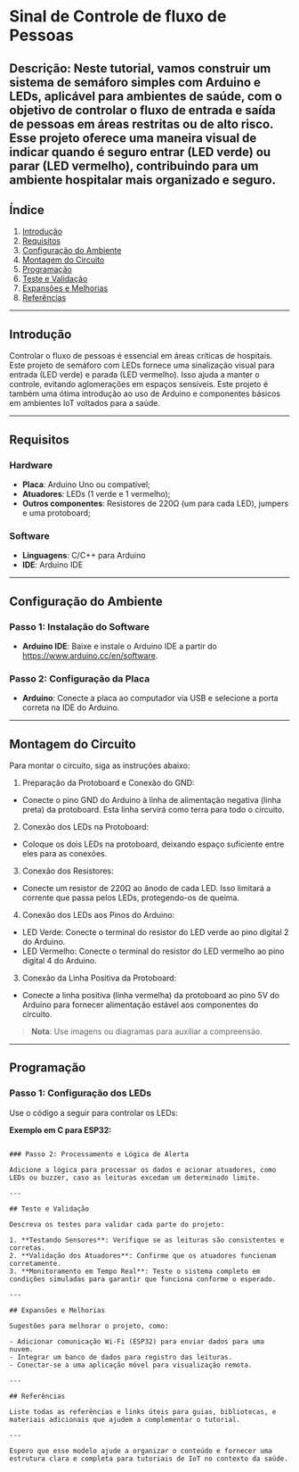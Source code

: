 # Sinal de Controle de fluxo de Pessoas

**Descrição:** Neste tutorial, vamos construir um sistema de semáforo simples com Arduino e LEDs, aplicável para ambientes de saúde, com o objetivo de controlar o fluxo de entrada e saída de pessoas em áreas restritas ou de alto risco. Esse projeto oferece uma maneira visual de indicar quando é seguro entrar (LED verde) ou parar (LED vermelho), contribuindo para um ambiente hospitalar mais organizado e seguro.
---

## Índice

1. [Introdução](#introdução)
2. [Requisitos](#requisitos)
3. [Configuração do Ambiente](#configuração-do-ambiente)
4. [Montagem do Circuito](#montagem-do-circuito)
5. [Programação](#programação)
6. [Teste e Validação](#teste-e-validação)
7. [Expansões e Melhorias](#expansões-e-melhorias)
8. [Referências](#referências)

---

## Introdução

Controlar o fluxo de pessoas é essencial em áreas críticas de hospitais. Este projeto de semáforo com LEDs fornece uma sinalização visual para entrada (LED verde) e parada (LED vermelho). Isso ajuda a manter o controle, evitando aglomerações em espaços sensíveis. Este projeto é também uma ótima introdução ao uso de Arduino e componentes básicos em ambientes IoT voltados para a saúde.

---

## Requisitos

### Hardware

- **Placa**: Arduino Uno ou compatível;
- **Atuadores**: LEDs (1 verde e 1 vermelho);
- **Outros componentes**: Resistores de 220Ω (um para cada LED), jumpers e uma protoboard;

### Software

- **Linguagens**: C/C++ para Arduino
- **IDE**: Arduino IDE

---

## Configuração do Ambiente

### Passo 1: Instalação do Software

- **Arduino IDE**: Baixe e instale o Arduino IDE a partir do https://www.arduino.cc/en/software.

### Passo 2: Configuração da Placa

- **Arduino**: Conecte a placa ao computador via USB e selecione a porta correta na IDE do Arduino.

---

## Montagem do Circuito

Para montar o circuito, siga as instruções abaixo:

1. Preparação da Protoboard e Conexão do GND:
- Conecte o pino GND do Arduino à linha de alimentação negativa (linha preta) da protoboard. Esta linha servirá como terra para todo o circuito.

2. Conexão dos LEDs na Protoboard:

- Coloque os dois LEDs na protoboard, deixando espaço suficiente entre eles para as conexões.

3. Conexão dos Resistores:

- Conecte um resistor de 220Ω ao ânodo de cada LED. Isso limitará a corrente que passa pelos LEDs, protegendo-os de queima.

4. Conexão dos LEDs aos Pinos do Arduino:

- LED Verde: Conecte o terminal do resistor do LED verde ao pino digital 2 do Arduino.
- LED Vermelho: Conecte o terminal do resistor do LED vermelho ao pino digital 4 do Arduino.

3. Conexão da Linha Positiva da Protoboard:

- Conecte a linha positiva (linha vermelha) da protoboard ao pino 5V do Arduino para fornecer alimentação estável aos componentes do circuito.

> **Nota**: Use imagens ou diagramas para auxiliar a compreensão.

---

## Programação

### Passo 1: Configuração dos LEDs

Use o código a seguir para controlar os LEDs:

**Exemplo em C para ESP32:**


```

### Passo 2: Processamento e Lógica de Alerta

Adicione a lógica para processar os dados e acionar atuadores, como LEDs ou buzzer, caso as leituras excedam um determinado limite.

---

## Teste e Validação

Descreva os testes para validar cada parte do projeto:

1. **Testando Sensores**: Verifique se as leituras são consistentes e corretas.
2. **Validação dos Atuadores**: Confirme que os atuadores funcionam corretamente.
3. **Monitoramento em Tempo Real**: Teste o sistema completo em condições simuladas para garantir que funciona conforme o esperado.

---

## Expansões e Melhorias

Sugestões para melhorar o projeto, como:

- Adicionar comunicação Wi-Fi (ESP32) para enviar dados para uma nuvem.
- Integrar um banco de dados para registro das leituras.
- Conectar-se a uma aplicação móvel para visualização remota.

---

## Referências

Liste todas as referências e links úteis para guias, bibliotecas, e materiais adicionais que ajudem a complementar o tutorial.

---

Espero que esse modelo ajude a organizar o conteúdo e fornecer uma estrutura clara e completa para tutoriais de IoT no contexto da saúde.